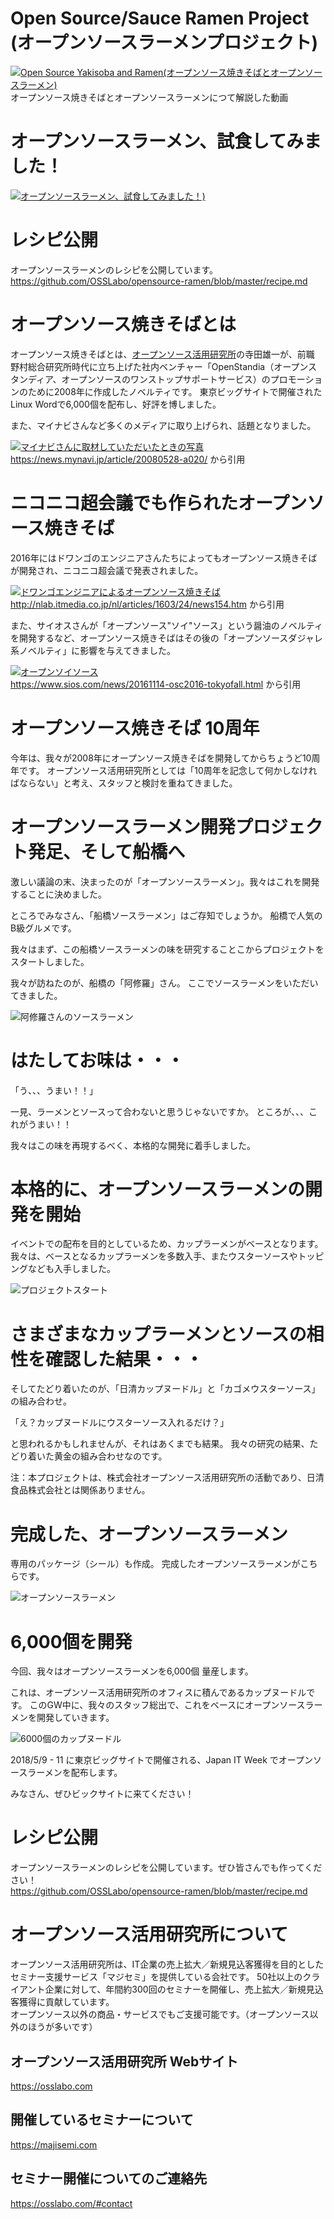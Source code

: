 # Open Source/Sauce Ramen Project (オープンソースラーメンプロジェクト)
[![Open Source Yakisoba and Ramen(オープンソース焼きそばとオープンソースラーメン)](http://img.youtube.com/vi/70fv7SQ5NkM/0.jpg)](http://www.youtube.com/watch?v=70fv7SQ5NkM)<br>
オープンソース焼きそばとオープンソースラーメンにつて解説した動画

# オープンソースラーメン、試食してみました！
[![オープンソースラーメン、試食してみました！)](http://img.youtube.com/vi/ZjWQEiVPDro/0.jpg)](http://www.youtube.com/watch?v=ZjWQEiVPDro)<br>

# レシピ公開
オープンソースラーメンのレシピを公開しています。<br>
https://github.com/OSSLabo/opensource-ramen/blob/master/recipe.md

# オープンソース焼きそばとは
オープンソース焼きそばとは、[オープンソース活用研究所](https://osslabo.com)の寺田雄一が、前職 野村総合研究所時代に立ち上げた社内ベンチャー「OpenStandia（オープンスタンディア、オープンソースのワンストップサポートサービス）のプロモーションのために2008年に作成したノベルティです。
東京ビッグサイトで開催されたLinux Wordで6,000個を配布し、好評を博しました。

また、マイナビさんなど多くのメディアに取り上げられ、話題となりました。

[![マイナビさんに取材していただいたときの写真](https://github.com/OSSLabo/opensource-ramen/blob/master/image/mynavi.jpg)](https://news.mynavi.jp/article/20080528-a020/)<br>
https://news.mynavi.jp/article/20080528-a020/ から引用

# ニコニコ超会議でも作られたオープンソース焼きそば
2016年にはドワンゴのエンジニアさんたちによってもオープンソース焼きそばが開発され、ニコニコ超会議で発表されました。

[![ドワンゴエンジニアによるオープンソース焼きそば](https://raw.githubusercontent.com/OSSLabo/opensource-ramen/master/image/nlab.jpg)](http://nlab.itmedia.co.jp/nl/articles/1603/24/news154.htm)<br>
http://nlab.itmedia.co.jp/nl/articles/1603/24/news154.htm から引用

また、サイオスさんが「オープンソース"ソイ"ソース」という醤油のノベルティを開発するなど、オープンソース焼きそばはその後の「オープンソースダジャレ系ノベルティ」に影響を与えてきました。

[![オープンソイソース](https://www.sios.com/news/img/161107_report_osc16tokyofall_1305_rt_2.png)](https://www.sios.com/news/20161114-osc2016-tokyofall.html)<br>
https://www.sios.com/news/20161114-osc2016-tokyofall.html から引用

# オープンソース焼きそば 10周年
今年は、我々が2008年にオープンソース焼きそばを開発してからちょうど10周年です。
オープンソース活用研究所としては「10周年を記念して何かしなければならない」と考え、スタッフと検討を重ねてきました。

# オープンソースラーメン開発プロジェクト発足、そして船橋へ
激しい議論の末、決まったのが「オープンソースラーメン」。我々はこれを開発することに決めました。

ところでみなさん、「船橋ソースラーメン」はご存知でしょうか。
船橋で人気のB級グルメです。

我々はまず、この船橋ソースラーメンの味を研究することこからプロジェクトをスタートしました。

我々が訪ねたのが、船橋の「阿修羅」さん。
ここでソースラーメンをいただいてきました。

![阿修羅さんのソースラーメン](https://raw.githubusercontent.com/OSSLabo/opensource-ramen/master/image/funabashi-sauce-ramen.jpg)

# はたしてお味は・・・
「う、、、うまい！！」

一見、ラーメンとソースって合わないと思うじゃないですか。
ところが、、、これがうまい！！

我々はこの味を再現するべく、本格的な開発に着手しました。

# 本格的に、オープンソースラーメンの開発を開始
イベントでの配布を目的としているため、カップラーメンがベースとなります。
我々は、ベースとなるカップラーメンを多数入手、またウスターソースやトッピングなども入手しました。

![プロジェクトスタート](https://raw.githubusercontent.com/OSSLabo/opensource-ramen/master/image/project-start.jpg)

# さまざまなカップラーメンとソースの相性を確認した結果・・・
そしてたどり着いたのが、「日清カップヌードル」と「カゴメウスターソース」の組み合わせ。

「え？カップヌードルにウスターソース入れるだけ？」

と思われるかもしれませんが、それはあくまでも結果。
我々の研究の結果、たどり着いた黄金の組み合わせなのです。

注：本プロジェクトは、株式会社オープンソース活用研究所の活動であり、日清食品株式会社とは関係ありません。

# 完成した、オープンソースラーメン
専用のパッケージ（シール）も作成。
完成したオープンソースラーメンがこちらです。

![オープンソースラーメン](https://raw.githubusercontent.com/OSSLabo/opensource-ramen/master/image/oss-ramen.jpg)

# 6,000個を開発
今回、我々はオープンソースラーメンを6,000個 量産します。

これは、オープンソース活用研究所のオフィスに積んであるカップヌードルです。
このGW中に、我々のスタッフ総出で、これをベースにオープンソースラーメンを開発していきます。

![6000個のカップヌードル](https://raw.githubusercontent.com/OSSLabo/opensource-ramen/master/image/6000.jpg)

2018/5/9 - 11 に東京ビッグサイトで開催される、Japan IT Week でオープンソースラーメンを配布します。

みなさん、ぜひビックサイトに来てください！

# レシピ公開
オープンソースラーメンのレシピを公開しています。ぜひ皆さんでも作ってください！<br>
https://github.com/OSSLabo/opensource-ramen/blob/master/recipe.md

# オープンソース活用研究所について
オープンソース活用研究所は、IT企業の売上拡大／新規見込客獲得を目的としたセミナー支援サービス「マジセミ」を提供している会社です。
50社以上のクライアント企業に対して、年間約300回のセミナーを開催し、売上拡大／新規見込客獲得に貢献しています。<br>
オープンソース以外の商品・サービスでもご支援可能です。（オープンソース以外のほうが多いです）

## オープンソース活用研究所 Webサイト
https://osslabo.com

## 開催しているセミナーについて
https://majisemi.com

## セミナー開催についてのご連絡先
https://osslabo.com/#contact
